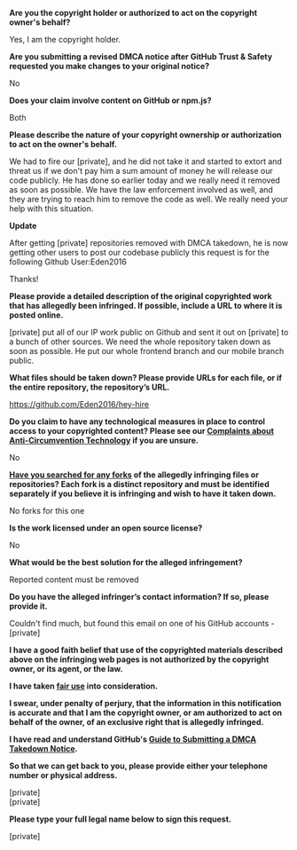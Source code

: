 **Are you the copyright holder or authorized to act on the copyright owner's behalf?**

Yes, I am the copyright holder.

**Are you submitting a revised DMCA notice after GitHub Trust & Safety requested you make changes to your original notice?**

No

**Does your claim involve content on GitHub or npm.js?**

Both

**Please describe the nature of your copyright ownership or authorization to act on the owner's behalf.**

We had to fire our [private], and he did not take it and started to extort and threat us if we don't pay him a sum amount of money he will release our code publicly. He has done so earlier today and we really need it removed as soon as possible. We have the law enforcement involved as well, and they are trying to reach him to remove the code as well. We really need your help with this situation.

**Update**

After getting [private] repositories removed with DMCA takedown, he is now getting other users to post our codebase publicly this request is for the following Github User:Eden2016

Thanks!

**Please provide a detailed description of the original copyrighted work that has allegedly been infringed. If possible, include a URL to where it is posted online.**

[private] put all of our IP work public on Github and sent it out on [private] to a bunch of other sources. We need the whole repository taken down as soon as possible. He put our whole frontend branch and our mobile branch public.

**What files should be taken down? Please provide URLs for each file, or if the entire repository, the repository’s URL.**

https://github.com/Eden2016/hey-hire

**Do you claim to have any technological measures in place to control access to your copyrighted content? Please see our <a href="https://docs.github.com/articles/guide-to-submitting-a-dmca-takedown-notice#complaints-about-anti-circumvention-technology">Complaints about Anti-Circumvention Technology</a> if you are unsure.**

No

**<a href="https://docs.github.com/articles/dmca-takedown-policy#b-what-about-forks-or-whats-a-fork">Have you searched for any forks</a> of the allegedly infringing files or repositories? Each fork is a distinct repository and must be identified separately if you believe it is infringing and wish to have it taken down.**

No forks for this one

**Is the work licensed under an open source license?**

No

**What would be the best solution for the alleged infringement?**

Reported content must be removed

**Do you have the alleged infringer’s contact information? If so, please provide it.**

Couldn't find much, but found this email on one of his GitHub accounts - [private]

**I have a good faith belief that use of the copyrighted materials described above on the infringing web pages is not authorized by the copyright owner, or its agent, or the law.**

**I have taken <a href="https://www.lumendatabase.org/topics/22">fair use</a> into consideration.**

**I swear, under penalty of perjury, that the information in this notification is accurate and that I am the copyright owner, or am authorized to act on behalf of the owner, of an exclusive right that is allegedly infringed.**

**I have read and understand GitHub's <a href="https://docs.github.com/articles/guide-to-submitting-a-dmca-takedown-notice/">Guide to Submitting a DMCA Takedown Notice</a>.**

**So that we can get back to you, please provide either your telephone number or physical address.**

[private]  
[private]  

**Please type your full legal name below to sign this request.**

[private]  
